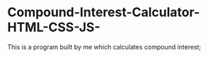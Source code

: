 # Compound-Interest-Calculator-HTML-CSS-JS-
This is a program built by me which calculates compound interest;
